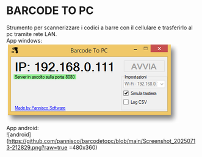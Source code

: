 # BARCODE TO PC
Strumento per scannerizzare i codici a barre con il cellulare e trasferirlo al pc tramite rete LAN.
<br>
App windows:
<br>
![windows](https://github.com/pannisco/barcodetopc/blob/main/output-onlinepngtools.png?raw=true)
<br>
App android:
<br>
![android](https://github.com/pannisco/barcodetopc/blob/main/Screenshot_20250713-212829.png?raw=true =480x360)
